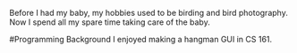 Before I had my baby, my hobbies used to be birding and bird photography.  Now I spend all my spare time taking care of the baby.

#Programming Background
I enjoyed making a hangman GUI in CS 161.